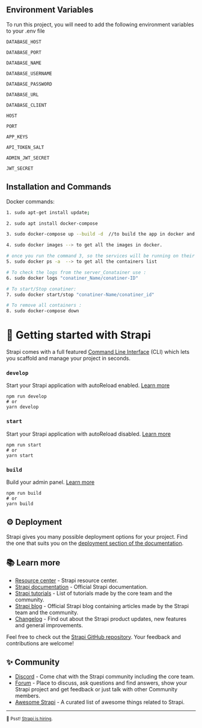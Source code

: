 ## Environment Variables

To run this project, you will need to add the following environment variables to your .env file

`DATABASE_HOST`

`DATABASE_PORT`

`DATABASE_NAME`

`DATABASE_USERNAME`

`DATABASE_PASSWORD`

`DATABASE_URL`

`DATABASE_CLIENT`

`HOST`

`PORT`

`APP_KEYS`

`API_TOKEN_SALT`

`ADMIN_JWT_SECRET`

`JWT_SECRET`


## Installation and Commands

Docker commands:
```bash
1. sudo apt-get install update;

2. sudo apt install docker-compose

3. sudo docker-compose up --build -d  //to build the app in docker and run containers.

4. sudo docker images --> to get all the images in docker.

# once you run the command 3, so the services will be running on their indivisual conatiner on specified ports and we can communicate with them using our API Endpoints.
5. sudo docker ps -a  --> to get all the containers list

# To check the logs from the server_Conatainer use :
6. sudo docker logs "conatiner_Name/conatiner-ID"

# To start/Stop conatiner:
7. sudo docker start/stop "conatiner-Name/conatiner_id"

# To remove all containers :
8. sudo docker-compose down 

```


# 🚀 Getting started with Strapi

Strapi comes with a full featured [Command Line Interface](https://docs.strapi.io/developer-docs/latest/developer-resources/cli/CLI.html) (CLI) which lets you scaffold and manage your project in seconds.

### `develop`

Start your Strapi application with autoReload enabled. [Learn more](https://docs.strapi.io/developer-docs/latest/developer-resources/cli/CLI.html#strapi-develop)

```
npm run develop
# or
yarn develop
```

### `start`

Start your Strapi application with autoReload disabled. [Learn more](https://docs.strapi.io/developer-docs/latest/developer-resources/cli/CLI.html#strapi-start)

```
npm run start
# or
yarn start
```

### `build`

Build your admin panel. [Learn more](https://docs.strapi.io/developer-docs/latest/developer-resources/cli/CLI.html#strapi-build)

```
npm run build
# or
yarn build
```

## ⚙️ Deployment

Strapi gives you many possible deployment options for your project. Find the one that suits you on the [deployment section of the documentation](https://docs.strapi.io/developer-docs/latest/setup-deployment-guides/deployment.html).

## 📚 Learn more

- [Resource center](https://strapi.io/resource-center) - Strapi resource center.
- [Strapi documentation](https://docs.strapi.io) - Official Strapi documentation.
- [Strapi tutorials](https://strapi.io/tutorials) - List of tutorials made by the core team and the community.
- [Strapi blog](https://docs.strapi.io) - Official Strapi blog containing articles made by the Strapi team and the community.
- [Changelog](https://strapi.io/changelog) - Find out about the Strapi product updates, new features and general improvements.

Feel free to check out the [Strapi GitHub repository](https://github.com/strapi/strapi). Your feedback and contributions are welcome!

## ✨ Community

- [Discord](https://discord.strapi.io) - Come chat with the Strapi community including the core team.
- [Forum](https://forum.strapi.io/) - Place to discuss, ask questions and find answers, show your Strapi project and get feedback or just talk with other Community members.
- [Awesome Strapi](https://github.com/strapi/awesome-strapi) - A curated list of awesome things related to Strapi.

---

<sub>🤫 Psst! [Strapi is hiring](https://strapi.io/careers).</sub>
